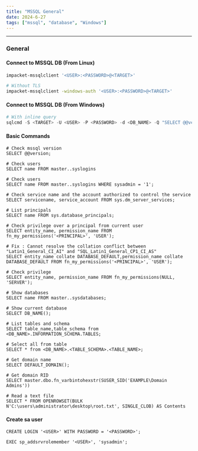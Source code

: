 ```yaml
---
title: "MSSQL General"
date: 2024-6-27
tags: ["mssql", "database", "Windows"]
---
```


---
### General

#### Connect to MSSQL DB (From Linux)

```bash
impacket-mssqlclient '<USER>:<PASSWORD>@<TARGET>'
```

```bash
# Without TLS
impacket-mssqlclient -windows-auth '<USER>:<PASSWORD>@<TARGET>'
```

#### Connect to MSSQL DB (From Windows)

```powershell
# With inline query
sqlcmd -S <TARGET> -U <USER> -P <PASSWORD> -d <DB_NAME> -Q "SELECT @@version;"
```

#### Basic Commands

```mysql
# Check mssql version
SELECT @@version;
```

```mysql
# Check users
SELECT name FROM master..syslogins
```

```mysql
# Check users
SELECT name FROM master..syslogins WHERE sysadmin = '1';
```

```mysql
# Check service name and the account authorized to control the service
SELECT servicename, service_account FROM sys.dm_server_services;
```

```mysql
# List principals
SELECT name FROM sys.database_principals;
```

```mysql
# Check privilege over a principal from current user
SELECT entity_name, permission_name FROM fn_my_permissions('<PRINCIPAL>', 'USER');
```

```mysql
# Fix : Cannot resolve the collation conflict between "Latin1_General_CI_AI" and "SQL_Latin1_General_CP1_CI_AS"
SELECT entity_name collate DATABASE_DEFAULT,permission_name collate DATABASE_DEFAULT FROM fn_my_permissions('<PRINCIPAL>', 'USER');
```

```mysql
# Check privilege
SELECT entity_name, permission_name FROM fn_my_permissions(NULL, 'SERVER');
```

```mysql
# Show databases
SELECT name FROM master..sysdatabases;
```

```mysql
# Show current database
SELECT DB_NAME();
```

```mysql
# List tables and schema
SELECT table_name,table_schema from <DB_NAME>.INFORMATION_SCHEMA.TABLES;
```

```mysql
# Select all from table
SELECT * from <DB_NAME>.<TABLE_SCHEMA>.<TABLE_NAME>;
```

```mysql
# Get domain name
SELECT DEFAULT_DOMAIN();
```

```mysql
# Get domain RID
SELECT master.dbo.fn_varbintohexstr(SUSER_SID('EXAMPLE\Domain Admins'))
```

```mysql
# Read a text file
SELECT * FROM OPENROWSET(BULK N'C:\users\administrator\desktop\root.txt', SINGLE_CLOB) AS Contents
```

#### Create sa user

```mysql
CREATE LOGIN '<USER>' WITH PASSWORD = '<PASSWORD>';
```

```mysql
EXEC sp_addsrvrolemember '<USER>', 'sysadmin';
```

<br>